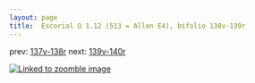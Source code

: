 ```yaml
---
layout: page
title:  Escorial Ω 1.12 (513 = Allen E4), bifolio 138v-139r
---
```


prev: [137v-138r](../137v-138r/) next: [139v-140r](../139v-140r/)



[![Linked to zoomble image](http://www.homermultitext.org/iipsrv?IIIF=/project/homer/pyramidal/deepzoom/hmt/e3bifolio/v1/E3_138v_139r.tif/full/2000,/0/default.jpg)](http://www.homermultitext.org/ict2/?urn=urn:cite2:hmt:e3bifolio.v1:E3_138v_139r)

